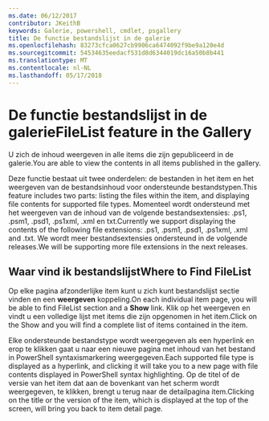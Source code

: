 ```yaml
---
ms.date: 06/12/2017
contributor: JKeithB
keywords: Galerie, powershell, cmdlet, psgallery
title: De functie bestandslijst in de galerie
ms.openlocfilehash: 83273cfca0627cb9906ca6474092f9be9a120e4d
ms.sourcegitcommit: 54534635eedacf531d8d6344019dc16a50b8b441
ms.translationtype: MT
ms.contentlocale: nl-NL
ms.lasthandoff: 05/17/2018
---
```

# <a name="filelist-feature-in-the-gallery"></a><span data-ttu-id="8ece5-103">De functie bestandslijst in de galerie</span><span class="sxs-lookup"><span data-stu-id="8ece5-103">FileList feature in the Gallery</span></span>

<span data-ttu-id="8ece5-104">U zich de inhoud weergeven in alle items die zijn gepubliceerd in de galerie.</span><span class="sxs-lookup"><span data-stu-id="8ece5-104">You are able to view the contents in all items published in the gallery.</span></span>

<span data-ttu-id="8ece5-105">Deze functie bestaat uit twee onderdelen: de bestanden in het item en het weergeven van de bestandsinhoud voor ondersteunde bestandstypen.</span><span class="sxs-lookup"><span data-stu-id="8ece5-105">This feature includes two parts: listing the files within the item, and displaying file contents for supported file types.</span></span> <span data-ttu-id="8ece5-106">Momenteel wordt ondersteund met het weergeven van de inhoud van de volgende bestandsextensies: .ps1, .psm1, .psd1, .ps1xml, .xml en txt.</span><span class="sxs-lookup"><span data-stu-id="8ece5-106">Currently we support displaying the contents of the following file extensions: .ps1, .psm1, .psd1, .ps1xml, .xml and .txt.</span></span> <span data-ttu-id="8ece5-107">We wordt meer bestandsextensies ondersteund in de volgende releases.</span><span class="sxs-lookup"><span data-stu-id="8ece5-107">We will be supporting more file extensions in the next releases.</span></span>

## <a name="where-to-find-filelist"></a><span data-ttu-id="8ece5-108">Waar vind ik bestandslijst</span><span class="sxs-lookup"><span data-stu-id="8ece5-108">Where to Find FileList</span></span>

<span data-ttu-id="8ece5-109">Op elke pagina afzonderlijke item kunt u zich kunt bestandslijst sectie vinden en een **weergeven** koppeling.</span><span class="sxs-lookup"><span data-stu-id="8ece5-109">On each individual item page, you will be able to find FileList section and a **Show** link.</span></span> <span data-ttu-id="8ece5-110">Klik op het weergeven en vindt u een volledige lijst met items die zijn opgenomen in het item.</span><span class="sxs-lookup"><span data-stu-id="8ece5-110">Click on the Show and you will find a complete list of items contained in the item.</span></span>

<span data-ttu-id="8ece5-111">Elke ondersteunde bestandstype wordt weergegeven als een hyperlink en erop te klikken gaat u naar een nieuwe pagina met inhoud van het bestand in PowerShell syntaxismarkering weergegeven.</span><span class="sxs-lookup"><span data-stu-id="8ece5-111">Each supported file type is displayed as a hyperlink, and clicking it will take you to a new page with file contents displayed in PowerShell syntax highlighting.</span></span> <span data-ttu-id="8ece5-112">Op de titel of de versie van het item dat aan de bovenkant van het scherm wordt weergegeven, te klikken, brengt u terug naar de detailpagina item.</span><span class="sxs-lookup"><span data-stu-id="8ece5-112">Clicking on the title or the version of the item, which is displayed at the top of the screen, will bring you back to item detail page.</span></span>